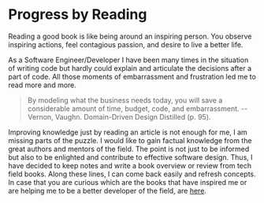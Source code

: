 # Progress by Reading

Reading a good book is like being around an inspiring person. You observe inspiring actions, feel contagious passion, and desire to live a better life.

As a Software Engineer/Developer I have been many times in the situation of writing code but hardly could explain and articulate the decisions after a part of code. All those moments of embarrassment and frustration led me to read more and more.

> By modeling what the business needs today, you will save a considerable amount of time, budget, code, and embarrassment. --Vernon, Vaughn. Domain-Driven Design Distilled (p. 95). 

Improving knowledge just by reading an article is not enough for me, I am missing parts of the puzzle.  I would like to gain factual knowledge from the great authors and mentors of the field. The point is not just to be informed but also to  be enlighted and contribute to effective software design. Thus, I have decided to keep notes and write a book overview or review from tech field books. Along these lines, I can come back easily and refresh concepts. In case that you are curious which are the books that have inspired me or are helping me to be a better developer of the field, are [here](https://github.com/mdoklea/books/wiki).



